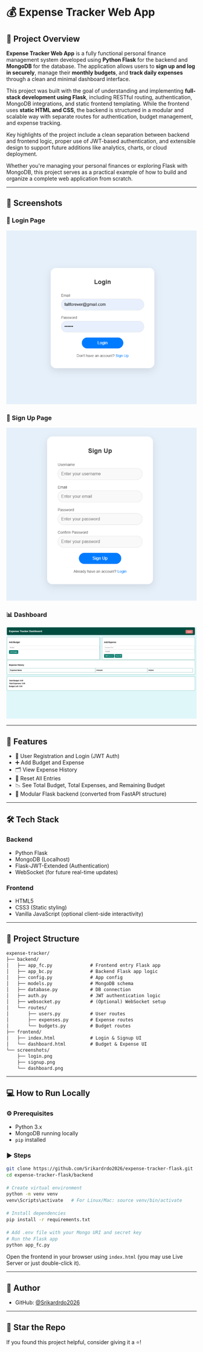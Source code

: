 # 💰 Expense Tracker Web App

## 📖 Project Overview

**Expense Tracker Web App** is a fully functional personal finance management system developed using **Python Flask** for the backend and **MongoDB** for the database. The application allows users to **sign up and log in securely**, manage their **monthly budgets**, and **track daily expenses** through a clean and minimal dashboard interface.

This project was built with the goal of understanding and implementing **full-stack development using Flask**, including RESTful routing, authentication, MongoDB integrations, and static frontend templating. While the frontend uses **static HTML and CSS**, the backend is structured in a modular and scalable way with separate routes for authentication, budget management, and expense tracking.

Key highlights of the project include a clean separation between backend and frontend logic, proper use of JWT-based authentication, and extensible design to support future additions like analytics, charts, or cloud deployment.

Whether you're managing your personal finances or exploring Flask with MongoDB, this project serves as a practical example of how to build and organize a complete web application from scratch.

---

## 📸 Screenshots

### 🔐 Login Page

![Login](screenshots/login.png)

### 📝 Sign Up Page

![Sign Up](screenshots/signup.png)

### 📊 Dashboard

![Dashboard](screenshots/dashboard.png)

---

## 🚀 Features

* 🔐 User Registration and Login (JWT Auth)
* ➕ Add Budget and Expense
* 🗂️ View Expense History
* 🔄 Reset All Entries
* 📉 See Total Budget, Total Expenses, and Remaining Budget
* 🧩 Modular Flask backend (converted from FastAPI structure)

---

## 🛠 Tech Stack

### Backend

* Python Flask
* MongoDB (Localhost)
* Flask-JWT-Extended (Authentication)
* WebSocket (for future real-time updates)

### Frontend

* HTML5
* CSS3 (Static styling)
* Vanilla JavaScript (optional client-side interactivity)

---

## 📂 Project Structure

```
expense-tracker/
├── backend/
│   ├── app_fc.py              # Frontend entry Flask app
│   ├── app_bc.py              # Backend Flask app logic
│   ├── config.py              # App config
│   ├── models.py              # MongoDB schema
│   ├── database.py            # DB connection
│   ├── auth.py                # JWT authentication logic
│   ├── websocket.py           # (Optional) WebSocket setup
│   └── routes/
│       ├── users.py           # User routes
│       ├── expenses.py        # Expense routes
│       └── budgets.py         # Budget routes
├── frontend/
│   ├── index.html             # Login & Signup UI
│   └── dashboard.html         # Budget & Expense UI
└── screenshots/
    ├── login.png
    ├── signup.png
    └── dashboard.png
```

---

## 💻 How to Run Locally

### ⚙️ Prerequisites

* Python 3.x
* MongoDB running locally
* `pip` installed

### ▶️ Steps

```bash
git clone https://github.com/Srikardrdo2026/expense-tracker-flask.git
cd expense-tracker-flask/backend

# Create virtual environment
python -m venv venv
venv\Scripts\activate   # For Linux/Mac: source venv/bin/activate

# Install dependencies
pip install -r requirements.txt

# Add .env file with your Mongo URI and secret key
# Run the Flask app
python app_fc.py
```

Open the frontend in your browser using `index.html` (you may use Live Server or just double-click it).

---

## 📌 Author

* GitHub: [@Srikardrdo2026](https://github.com/Srikardrdo2026)

---

## 🌟 Star the Repo

If you found this project helpful, consider giving it a ⭐️!
